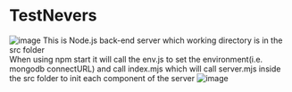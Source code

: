 # TestNevers
![image](https://github.com/Yodvarich-T/TestNevers/assets/161837992/4cd5203f-7379-448b-99c6-82bcd71b77c0)
This is Node.js back-end server which working directory is in the src folder  
When using npm start it will call the env.js to set the environment(i.e. mongodb connectURL) and call index.mjs which will call server.mjs inside the src folder to init each component of the server 
![image](https://github.com/Yodvarich-T/TestNevers/assets/161837992/0e5394a1-b2ea-45e5-bd74-324690908d80)
